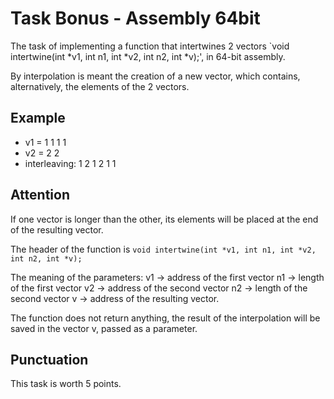 # Task Bonus - Assembly 64bit

The task of implementing a function that intertwines 2 vectors `void intertwine(int *v1, int n1, int *v2, int n2, int *v);', in 64-bit assembly.

By interpolation is meant the creation of a new vector, which contains, alternatively, the elements of the 2 vectors.

## Example
- v1 = 1 1 1 1
- v2 = 2 2
- interleaving: 1 2 1 2 1 1

## Attention

If one vector is longer than the other, its elements will be placed at the end of the resulting vector.

The header of the function is `void intertwine(int *v1, int n1, int *v2, int n2, int *v);`

The meaning of the parameters:
   v1 -> address of the first vector
   n1 -> length of the first vector
   v2 -> address of the second vector
   n2 -> length of the second vector
   v -> address of the resulting vector.
  
The function does not return anything, the result of the interpolation will be saved in the vector v, passed as a parameter.

## Punctuation

This task is worth 5 points.
